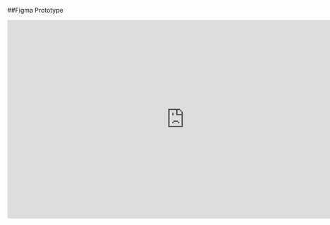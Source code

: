 ##Figma Prototype

<iframe style="border: 1px solid rgba(0, 0, 0, 0.1);" width="800" height="450" src="https://embed.figma.com/proto/mu7cSf6cU3e5CS8hJN5KWY/E-Commerce---Furniture-App?page-id=0%3A1&node-id=1-5&viewport=609%2C-3590%2C0.62&scaling=scale-down&content-scaling=fixed&starting-point-node-id=1%3A5&show-proto-sidebar=1&embed-host=share" allowfullscreen></iframe>